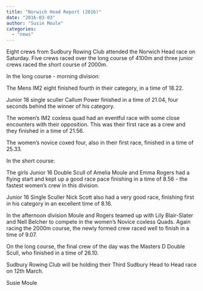 ```yaml
---
title: "Norwich Head Report (2016)"
date: "2016-03-03"
author: "Susie Moule"
categories: 
  - "news"
---
```


Eight crews from Sudbury Rowing Club attended the Norwich Head race on Saturday. Five crews raced over the long course of 4100m and three junior crews raced the short course of 2000m.

In the long course - morning division:

The Mens IM2 eight finished fourth in their category, in a time of 18.22.

Junior 18 single sculler Callum Power finished in a time of 21.04, four seconds behind the winner of his category.

The women’s IM2 coxless quad had an eventful race with some close encounters with their opposition. This was their first race as a crew and they finished in a time of 21.56.

The women’s novice coxed four, also in their first race, finished in a time of 25.33.

In the short course:

The girls Junior 16 Double Scull of Amelia Moule and Emma Rogers had a flying start and kept up a good race pace finishing in a time of 8.56 - the fastest women’s crew in this division.

Junior 16 Single Sculler Nick Scott also had a very good race, finishing first in his category in an excellent time of 8.16.

In the afternoon division Moule and Rogers teamed up with Lily Blair-Slater and Nell Belcher to compete in the women’s Novice coxless Quads. Again racing the 2000m course, the newly formed crew raced well to finish in a time of 9.07.

On the long course, the final crew of the day was the Masters D Double Scull, who finished in a time of 26.10.

Sudbury Rowing Club will be holding their Third Sudbury Head to Head race on 12th March.

Susie Moule
